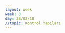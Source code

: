 ```yaml
---
layout: week
week: 3
day: 28/02/18
//topic: Kontrol Yapıları
---
```

<!---
[slaytlar](../files/bbs515-oop/lecture3/NYP-Ders3.pdf)  
[kodlar](../files/bbs515-oop/lecture3/Ders3Kodlar.zip)  
[çalışma soruları](../files/bbs515-oop/lecture3/alistirmalar1.pdf)
-->
